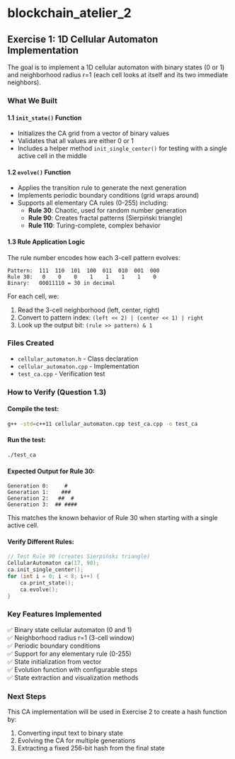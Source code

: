 # blockchain_atelier_2

## Exercise 1: 1D Cellular Automaton Implementation

The goal is to implement a 1D cellular automaton with binary states (0 or 1) and neighborhood radius r=1 (each cell looks at itself and its two immediate neighbors).

### What We Built

#### 1.1 `init_state()` Function
- Initializes the CA grid from a vector of binary values
- Validates that all values are either 0 or 1
- Includes a helper method `init_single_center()` for testing with a single active cell in the middle

#### 1.2 `evolve()` Function
- Applies the transition rule to generate the next generation
- Implements periodic boundary conditions (grid wraps around)
- Supports all elementary CA rules (0-255) including:
  - **Rule 30**: Chaotic, used for random number generation
  - **Rule 90**: Creates fractal patterns (Sierpiński triangle)
  - **Rule 110**: Turing-complete, complex behavior

#### 1.3 Rule Application Logic
The rule number encodes how each 3-cell pattern evolves:

```
Pattern:  111  110  101  100  011  010  001  000
Rule 30:   0    0    0    1    1    1    1    0
Binary:   00011110 = 30 in decimal
```

For each cell, we:
1. Read the 3-cell neighborhood (left, center, right)
2. Convert to pattern index: `(left << 2) | (center << 1) | right`
3. Look up the output bit: `(rule >> pattern) & 1`

### Files Created
- `cellular_automaton.h` - Class declaration
- `cellular_automaton.cpp` - Implementation
- `test_ca.cpp` - Verification test

### How to Verify (Question 1.3)

#### Compile the test:
```bash
g++ -std=c++11 cellular_automaton.cpp test_ca.cpp -o test_ca
```

#### Run the test:
```bash
./test_ca
```

#### Expected Output for Rule 30:
```
Generation 0:     #    
Generation 1:    ###
Generation 2:   ##  #
Generation 3:  ## ####
```

This matches the known behavior of Rule 30 when starting with a single active cell.

#### Verify Different Rules:
```cpp
// Test Rule 90 (creates Sierpiński triangle)
CellularAutomaton ca(17, 90);
ca.init_single_center();
for (int i = 0; i < 8; i++) {
    ca.print_state();
    ca.evolve();
}
```

### Key Features Implemented
✅ Binary state cellular automaton (0 and 1)  
✅ Neighborhood radius r=1 (3-cell window)  
✅ Periodic boundary conditions  
✅ Support for any elementary rule (0-255)  
✅ State initialization from vector  
✅ Evolution function with configurable steps  
✅ State extraction and visualization methods  

### Next Steps
This CA implementation will be used in Exercise 2 to create a hash function by:
1. Converting input text to binary state
2. Evolving the CA for multiple generations
3. Extracting a fixed 256-bit hash from the final state
